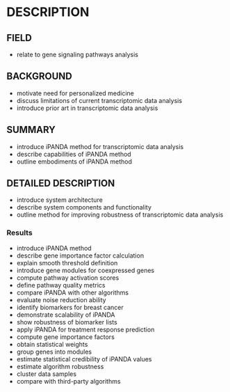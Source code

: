 # DESCRIPTION

## FIELD

- relate to gene signaling pathways analysis

## BACKGROUND

- motivate need for personalized medicine
- discuss limitations of current transcriptomic data analysis
- introduce prior art in transcriptomic data analysis

## SUMMARY

- introduce iPANDA method for transcriptomic data analysis
- describe capabilities of iPANDA method
- outline embodiments of iPANDA method

## DETAILED DESCRIPTION

- introduce system architecture
- describe system components and functionality
- outline method for improving robustness of transcriptomic data analysis

### Results

- introduce iPANDA method
- describe gene importance factor calculation
- explain smooth threshold definition
- introduce gene modules for coexpressed genes
- compute pathway activation scores
- define pathway quality metrics
- compare iPANDA with other algorithms
- evaluate noise reduction ability
- identify biomarkers for breast cancer
- demonstrate scalability of iPANDA
- show robustness of biomarker lists
- apply iPANDA for treatment response prediction
- compute gene importance factors
- obtain statistical weights
- group genes into modules
- estimate statistical credibility of iPANDA values
- estimate algorithm robustness
- cluster data samples
- compare with third-party algorithms

